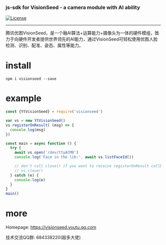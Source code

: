 ### js-sdk for VisionSeed - a camera module with AI ability

[![License](https://img.shields.io/github/license/tencent-youtu-visionseed/yt-visionseed-sdk-js)](https://raw.githubusercontent.com/tencent-youtu-visionseed/yt-visionseed-sdk-js/master/LICENSE)

---

腾讯优图VisionSeed，是一个融AI算法+运算能力+摄像头为一体的硬件模组，致力于向硬件开发者提供世界领先的AI能力，通过VisionSeed可轻松使用优图人脸检测、识别、配准、姿态、属性等能力。

# install
```shell
npm i visionseed --save
```

# example
```js
const {YtVisionSeed} = require('visionseed')

var vs = new YtVisionSeed()
vs.registerOnResult( (msg) => {
  console.log(msg)
})

const main = async function () {
  try {
    await vs.open('/dev/ttyACM0')
    console.log('Face in the lib:', await vs.listFaceId())

    // don't call close() if you want to receive registerOnResult callback
    // vs.close()
  } catch (e) {
    console.log(e)
  }
}
main()
```

# more
Homepage: https://visionseed.youtu.qq.com

技术交流QQ群: 684338220(超多大佬)
